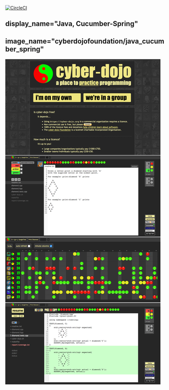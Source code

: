 [![CircleCI](https://circleci.com/gh/cyber-dojo-languages/java-cucumberspring.svg?style=svg)](https://circleci.com/gh/cyber-dojo-languages/java-cucumberspring)

## display_name="Java, Cucumber-Spring"
## image_name="cyberdojofoundation/java_cucumber_spring"

![cyber-dojo.org home page](https://github.com/cyber-dojo/cyber-dojo/blob/master/shared/home_page_snapshot.png)